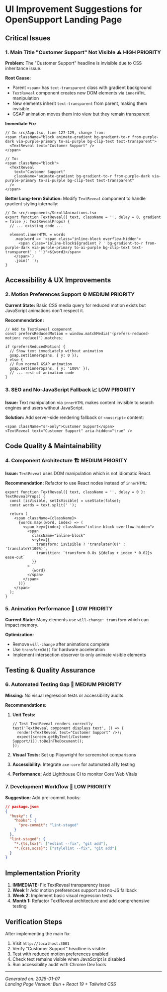 # UI Improvement Suggestions for OpenSupport Landing Page

## Critical Issues

### 1. Main Title "Customer Support" Not Visible ⚠️ HIGH PRIORITY

**Problem:** The "Customer Support" headline is invisible due to CSS inheritance issue.

**Root Cause:** 
- Parent `<span>` has `text-transparent` class with gradient background
- `TextReveal` component creates new DOM elements via `innerHTML` manipulation
- New elements inherit `text-transparent` from parent, making them invisible
- GSAP animation moves them into view but they remain transparent

**Immediate Fix:**
```tsx
// In src/App.tsx, line 127-129, change from:
<span className="block animate-gradient bg-gradient-to-r from-purple-dark via-purple-primary to-ai-purple bg-clip-text text-transparent">
  <TextReveal text="Customer Support" />
</span>

// To:
<span className="block">
  <TextReveal 
    text="Customer Support" 
    className="animate-gradient bg-gradient-to-r from-purple-dark via-purple-primary to-ai-purple bg-clip-text text-transparent"
  />
</span>
```

**Better Long-term Solution:**
Modify `TextReveal` component to handle gradient styling internally:

```tsx
// In src/components/ScrollAnimations.tsx
export function TextReveal({ text, className = '', delay = 0, gradient = false }: TextRevealProps) {
  // ... existing code ...
  
  element.innerHTML = words
    .map(word => `<span class="inline-block overflow-hidden">
      <span class="inline-block${gradient ? ' bg-gradient-to-r from-purple-dark via-purple-primary to-ai-purple bg-clip-text text-transparent' : ''}">${word}</span>
    </span>`)
    .join(' ');
}
```

## Accessibility & UX Improvements

### 2. Motion Preferences Support ⚙️ MEDIUM PRIORITY

**Current State:** Basic CSS media query for reduced motion exists but JavaScript animations don't respect it.

**Recommendation:**
```tsx
// Add to TextReveal component
const prefersReducedMotion = window.matchMedia('(prefers-reduced-motion: reduce)').matches;

if (prefersReducedMotion) {
  // Show text immediately without animation
  gsap.set(innerSpans, { y: 0 });
} else {
  // Run normal GSAP animation
  gsap.set(innerSpans, { y: '100%' });
  // ... rest of animation code
}
```

### 3. SEO and No-JavaScript Fallback 📈 LOW PRIORITY

**Issue:** Text manipulation via `innerHTML` makes content invisible to search engines and users without JavaScript.

**Solution:** Add server-side rendering fallback or `<noscript>` content:
```tsx
<span className="sr-only">Customer Support</span>
<TextReveal text="Customer Support" aria-hidden="true" />
```

## Code Quality & Maintainability

### 4. Component Architecture 🏗️ MEDIUM PRIORITY

**Issue:** `TextReveal` uses DOM manipulation which is not idiomatic React.

**Recommendation:** Refactor to use React nodes instead of `innerHTML`:
```tsx
export function TextReveal({ text, className = '', delay = 0 }: TextRevealProps) {
  const [isVisible, setIsVisible] = useState(false);
  const words = text.split(' ');
  
  return (
    <span className={className}>
      {words.map((word, index) => (
        <span key={index} className="inline-block overflow-hidden">
          <span 
            className="inline-block"
            style={{
              transform: isVisible ? 'translateY(0)' : 'translateY(100%)',
              transition: `transform 0.8s ${delay + index * 0.02}s ease-out`
            }}
          >
            {word}
          </span>
        </span>
      ))}
    </span>
  );
}
```

### 5. Animation Performance 🚀 LOW PRIORITY

**Current State:** Many elements use `will-change: transform` which can impact memory.

**Optimization:** 
- Remove `will-change` after animations complete
- Use `transform3d()` for hardware acceleration
- Implement intersection observer to only animate visible elements

## Testing & Quality Assurance

### 6. Automated Testing Gap 🧪 MEDIUM PRIORITY

**Missing:** No visual regression tests or accessibility audits.

**Recommendations:**
1. **Unit Tests:**
   ```tsx
   // Test TextReveal renders correctly
   test('TextReveal component displays text', () => {
     render(<TextReveal text="Customer Support" />);
     expect(screen.getByText(/Customer Support/i)).toBeInTheDocument();
   });
   ```

2. **Visual Tests:** Set up Playwright for screenshot comparisons
3. **Accessibility:** Integrate `axe-core` for automated a11y testing
4. **Performance:** Add Lighthouse CI to monitor Core Web Vitals

### 7. Development Workflow 🔧 LOW PRIORITY

**Suggestion:** Add pre-commit hooks:
```json
// package.json
{
  "husky": {
    "hooks": {
      "pre-commit": "lint-staged"
    }
  },
  "lint-staged": {
    "*.{ts,tsx}": ["eslint --fix", "git add"],
    "*.{css,scss}": ["stylelint --fix", "git add"]
  }
}
```

## Implementation Priority

1. **IMMEDIATE:** Fix TextReveal transparency issue
2. **Week 1:** Add motion preferences support and no-JS fallback
3. **Week 2:** Implement basic visual regression tests
4. **Month 1:** Refactor TextReveal architecture and add comprehensive testing

## Verification Steps

After implementing the main fix:
1. Visit `http://localhost:3001`
2. Verify "Customer Support" headline is visible
3. Test with reduced motion preferences enabled
4. Check text remains visible when JavaScript is disabled
5. Run accessibility audit with Chrome DevTools

---

*Generated on: 2025-01-07*  
*Landing Page Version: Bun + React 19 + Tailwind CSS*
